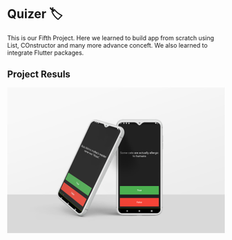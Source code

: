 # Quizer :label:


This is our Fifth Project. Here we learned to build app from scratch using List, COnstructor and many more advance conceft. We also learned to integrate Flutter packages.

## Project Resuls

<img src="assets/quizer.jpg">